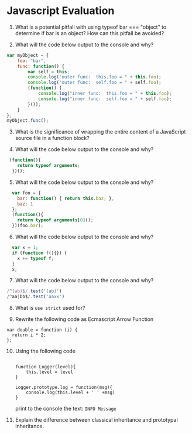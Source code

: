 # Javascript Evaluation

1. What is a potential pitfall with using typeof bar === "object" to determine if bar is an object? How can this pitfall be avoided?

2. What will the code below output to the console and why?
   
```javascript
var myObject = {
    foo: "bar",
    func: function() {
        var self = this;
        console.log("outer func:  this.foo = " + this.foo);
        console.log("outer func:  self.foo = " + self.foo);
        (function() {
            console.log("inner func:  this.foo = " + this.foo);
            console.log("inner func:  self.foo = " + self.foo);
        }());
    }
};
myObject.func();
```

3. What is the significance of wrapping the entire content of a JavaScript source file in a function block?

4. What will the code below output to the console and why?
```javascript
 (function(){
    return typeof arguments;
  })();
```

5. What will the code below output to the console and why?
```javascript
  var foo = {
    bar: function() { return this.baz; },
    baz: 1
  };
  (function(){
    return typeof arguments[0]();
  })(foo.bar);
```

6. What will the code below output to the console and why?
```javascript
  var x = 1;
  if (function f(){}) {
    x += typeof f;
  }
  x;
```

7. What will the code below output to the console and why?
```javascript
/^(ab)$/.test('(ab)')
/^aa|bb$/.test('aaxx')
```


8. What is `use strict` used for?


9. Rewrite the following code as Ecmascript Arrow Function
```
var double = function (i) {
  return i * 2;
};
```


10. Using the following code
    ```
    
    function Logger(level){
        this.level = level
    }
    
    Logger.prototype.log = function(msg){
        console.log(this.level + ' ' +msg)
    }
    ```
    
    print to the console the text: `INFO Message`

11. Explain the difference between classical inheritance and prototypal inheritance.
